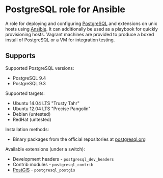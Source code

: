PostgreSQL role for Ansible
===========================

A role for deploying and configuring [PostgreSQL](http://www.postgresql.org/)
and extensions on unix hosts using [Ansible](http://www.ansibleworks.com/).
It can additionally be used as a playbook for quickly provisioning hosts.
Vagrant machines are provided to produce a boxed install of PostgreSQL or a VM for integration testing.


Supports
--------
Supported PostgreSQL versions:

- PostgreSQL 9.4
- PostgreSQL 9.3

Supported targets:
- Ubuntu 14.04 LTS "Trusty Tahr"
- Ubuntu 12.04 LTS "Precise Pangolin"
- Debian (untested)
- RedHat (untested)

Installation methods:

- Binary packages from the official repositories at [postgresql.org](http://www.postgresql.org/download/)

Available extensions (under a switch):

- Development headers - `postgresql_dev_headers`
- Contrib modules - `postgresql_contrib`
- [PostGIS](http://postgis.net/) - `postgresql_postgis`
